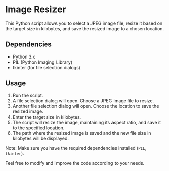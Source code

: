 # Image Resizer

This Python script allows you to select a JPEG image file, resize it based on the target size in kilobytes, and save the resized image to a chosen location.

## Dependencies

- Python 3.x
- PIL (Python Imaging Library)
- tkinter (for file selection dialogs)

## Usage

1. Run the script.
2. A file selection dialog will open. Choose a JPEG image file to resize.
3. Another file selection dialog will open. Choose the location to save the resized image.
4. Enter the target size in kilobytes.
5. The script will resize the image, maintaining its aspect ratio, and save it to the specified location.
6. The path where the resized image is saved and the new file size in kilobytes will be displayed.

Note: Make sure you have the required dependencies installed (`PIL`, `tkinter`).

Feel free to modify and improve the code according to your needs.


